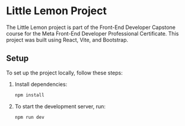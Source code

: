 # Little Lemon Project
The Little Lemon project is part of the Front-End Developer Capstone course for the Meta Front-End Developer Professional Certificate. 
This project was built using React, Vite, and Bootstrap.

## Setup
To set up the project locally, follow these steps:

1. Install dependencies:

    ```bash
    npm install
    ```
2. To start the development server, run:

    ```bash
    npm run dev
    ```
